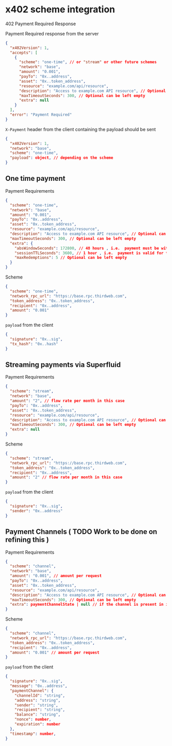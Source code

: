 # x402 scheme integration

402 Payment Required Response

Payment Required response from the server

```json
{
  "x402Version": 1,
  "accepts": [
    {
      "scheme": "one-time", // or "stream" or other future schemes
      "network": "base",
      "amount": "0.001",
      "payTo": "0x..address",
      "asset": "0x..token_address",
      "resource": "example.com/api/resource",
      "description": "Access to example.com API resource", // Optional can be left empty
      "maxTimeoutSeconds": 300, // Optional can be left empty
      "extra": null
    }
  ],
  "error": "Payment Required"
}
```

`X-Payment` header from the client containing the payload should be sent

```json
{
  "x402Version": 1,
  "network": "base",
  "scheme": "one-time",
  "payload": object, // depending on the scheme
}
```

## One time payment

Payment Requirements

```json
{
  "scheme": "one-time",
  "network": "base",
  "amount": "0.001",
  "payTo": "0x..address",
  "asset": "0x..token_address",
  "resource": "example.com/api/resource",
  "description": "Access to example.com API resource", // Optional can be left empty
  "maxTimeoutSeconds": 300, // Optional can be left empty
  "extra": {
    "absWindowSeconds": 172800, // 48 hours , i.e.  payment must be within this window
    "sessionTTLSeconds": 3600, // 1 hour , i.e.  payment is valid for this long after first redemption
    "maxRedemptions": 5 // Optional can be left empty
  }
}
```

Scheme

```json
{
  "scheme": "one-time",
  "network_rpc_url": "https://base.rpc.thirdweb.com",
  "token_address": "0x..token_address",
  "recipient": "0x..address",
  "amount": "0.001"
}
```

`payload` from the client

```json
{
  "signature": "0x..sig",
  "tx_hash": "0x..hash"
}
```

## Streaming payments via Superfluid

Payment Requirements

```json
{
  "scheme": "stream",
  "network": "base",
  "amount": "2", // flow rate per month in this case
  "payTo": "0x..address",
  "asset": "0x..token_address",
  "resource": "example.com/api/resource",
  "description": "Access to example.com API resource", // Optional can be left empty
  "maxTimeoutSeconds": 300, // Optional can be left empty
  "extra": null
}
```

Scheme

```json
{
  "scheme": "stream",
  "network_rpc_url": "https://base.rpc.thirdweb.com",
  "token_address": "0x..token_address",
  "recipient": "0x..address",
  "amount": "2" // flow rate per month in this case
}
```

`payload` from the client

```json
{
  "signature": "0x..sig",
  "sender": "0x..address"
}
```

## Payment Channels ( TODO Work to be done on refining this )

Payment Requirements

```json
{
  "scheme": "channel",
  "network": "base",
  "amount": "0.001", // amount per request
  "payTo": "0x..address",
  "asset": "0x..token_address",
  "resource": "example.com/api/resource",
  "description": "Access to example.com API resource", // Optional can be left empty
  "maxTimeoutSeconds": 300, // Optional can be left empty
  "extra": paymentChannelState | null // if the channel is present in internal state, return the current values
}
```

Scheme

```json
{
  "scheme": "channel",
  "network_rpc_url": "https://base.rpc.thirdweb.com",
  "token_address": "0x..token_address",
  "recipient": "0x..address",
  "amount": "0.001" // amount per request
}
```

`payload` from the client

```json
{
  "signature": "0x..sig",
  "message": "0x..address",
  "paymentChannel": {
    "channelId": "string",
    "address": "string",
    "sender": "string",
    "recipient": "string",
    "balance": "string",
    "nonce": number,
    "expiration": number
  },
  "timestamp": number,
}
```
